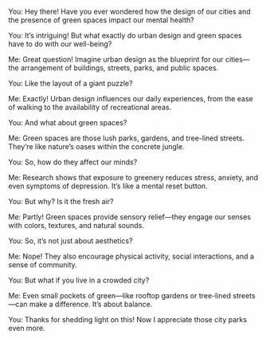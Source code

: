 You: Hey there! Have you ever wondered how the design of our cities and the presence of green spaces impact our mental health?

You: It’s intriguing! But what exactly do urban design and green spaces have to do with our well-being?

Me: Great question! Imagine urban design as the blueprint for our cities—the arrangement of buildings, streets, parks, and public spaces.

You: Like the layout of a giant puzzle?

Me: Exactly! Urban design influences our daily experiences, from the ease of walking to the availability of recreational areas.

You: And what about green spaces?

Me: Green spaces are those lush parks, gardens, and tree-lined streets. They’re like nature’s oases within the concrete jungle.

You: So, how do they affect our minds?

Me: Research shows that exposure to greenery reduces stress, anxiety, and even symptoms of depression. It’s like a mental reset button.

You: But why? Is it the fresh air?

Me: Partly! Green spaces provide sensory relief—they engage our senses with colors, textures, and natural sounds.

You: So, it’s not just about aesthetics?

Me: Nope! They also encourage physical activity, social interactions, and a sense of community.

You: But what if you live in a crowded city?

Me: Even small pockets of green—like rooftop gardens or tree-lined streets—can make a difference. It’s about balance.

You: Thanks for shedding light on this! Now I appreciate those city parks even more.
